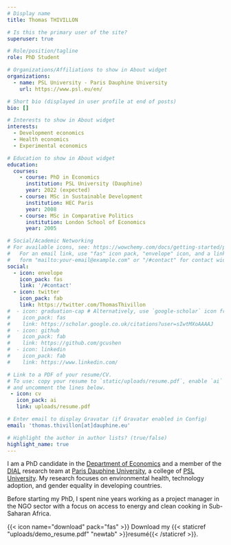 ```yaml
---
# Display name
title: Thomas THIVILLON

# Is this the primary user of the site?
superuser: true

# Role/position/tagline
role: PhD Student

# Organizations/Affiliations to show in About widget
organizations:
  - name: PSL University - Paris Dauphine University
    url: https://www.psl.eu/en/

# Short bio (displayed in user profile at end of posts)
bio: []

# Interests to show in About widget
interests:
  - Development economics
  - Health economics
  - Experimental economics

# Education to show in About widget
education:
  courses:
    - course: PhD in Economics
      institution: PSL University (Dauphine)
      year: 2022 (expected)
    - course: MSc in Sustainable Development
      institution: HEC Paris
      year: 2008
    - course: MSc in Comparative Politics
      institution: London School of Economics
      year: 2005

# Social/Academic Networking
# For available icons, see: https://wowchemy.com/docs/getting-started/page-builder/#icons
#   For an email link, use "fas" icon pack, "envelope" icon, and a link in the
#   form "mailto:your-email@example.com" or "/#contact" for contact widget.
social:
  - icon: envelope
    icon_pack: fas
    link: '/#contact'
  - icon: twitter
    icon_pack: fab
    link: https://twitter.com/ThomasThivillon
#  - icon: graduation-cap # Alternatively, use `google-scholar` icon from `ai` icon pack
#    icon_pack: fas
#    link: https://scholar.google.co.uk/citations?user=sIwtMXoAAAAJ
#  - icon: github
#    icon_pack: fab
#    link: https://github.com/gcushen
#  - icon: linkedin
#    icon_pack: fab
#    link: https://www.linkedin.com/

# Link to a PDF of your resume/CV.
# To use: copy your resume to `static/uploads/resume.pdf`, enable `ai` icons in `params.toml`,
# and uncomment the lines below.
 - icon: cv
   icon_pack: ai
   link: uploads/resume.pdf

# Enter email to display Gravatar (if Gravatar enabled in Config)
email: 'thomas.thivillon[at]dauphine.eu'

# Highlight the author in author lists? (true/false)
highlight_name: true
---
```


I am a PhD candidate in the [Department of Economics](https://leda.dauphine.fr/) and a member of the [DIAL](https://dial.ird.fr/en/) research team at [Paris Dauphine University](https://dauphine.psl.eu/en/), a college of [PSL University](https://psl.eu/en). My research focuses on environmental health, technology adoption, and gender equality in developing countries. 

Before starting my PhD, I spent nine years working as a project manager in the NGO sector with a focus on access to energy and clean cooking in Sub-Saharan Africa. 

{{< icon name="download" pack="fas" >}} Download my {{< staticref "uploads/demo_resume.pdf" "newtab" >}}resumé{{< /staticref >}}.
